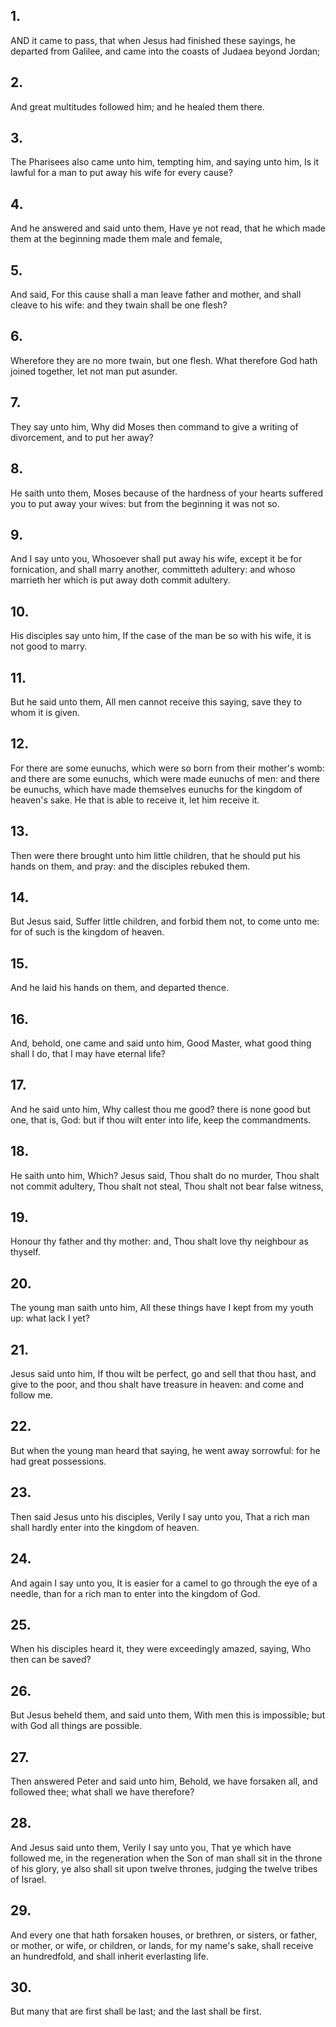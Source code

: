 ## 1.
AND it came to pass, that when Jesus had finished these sayings, he departed from Galilee, and came into the coasts of Judaea beyond Jordan;
## 2.
And great multitudes followed him; and he healed them there.
## 3.
The Pharisees also came unto him, tempting him, and saying unto him, Is it lawful for a man to put away his wife for every cause?
## 4.
And he answered and said unto them, Have ye not read, that he which made them at the beginning made them male and female,
## 5.
And said, For this cause shall a man leave father and mother, and shall cleave to his wife: and they twain shall be one flesh?
## 6.
Wherefore they are no more twain, but one flesh. What therefore God hath joined together, let not man put asunder.
## 7.
They say unto him, Why did Moses then command to give a writing of divorcement, and to put her away?
## 8.
He saith unto them, Moses because of the hardness of your hearts suffered you to put away your wives: but from the beginning it was not so.
## 9.
And I say unto you, Whosoever shall put away his wife, except it be for fornication, and shall marry another, committeth adultery: and whoso marrieth her which is put away doth commit adultery.
## 10.
His disciples say unto him, If the case of the man be so with his wife, it is not good to marry.
## 11.
But he said unto them, All men cannot receive this saying, save they to whom it is given.
## 12.
For there are some eunuchs, which were so born from their mother's womb: and there are some eunuchs, which were made eunuchs of men: and there be eunuchs, which have made themselves eunuchs for the kingdom of heaven's sake. He that is able to receive it, let him receive it.
## 13.
Then were there brought unto him little children, that he should put his hands on them, and pray: and the disciples rebuked them.
## 14.
But Jesus said, Suffer little children, and forbid them not, to come unto me: for of such is the kingdom of heaven.
## 15.
And he laid his hands on them, and departed thence.
## 16.
And, behold, one came and said unto him, Good Master, what good thing shall I do, that I may have eternal life?
## 17.
And he said unto him, Why callest thou me good? there is none good but one, that is, God: but if thou wilt enter into life, keep the commandments.
## 18.
He saith unto him, Which? Jesus said, Thou shalt do no murder, Thou shalt not commit adultery, Thou shalt not steal, Thou shalt not bear false witness,
## 19.
Honour thy father and thy mother: and, Thou shalt love thy neighbour as thyself.
## 20.
The young man saith unto him, All these things have I kept from my youth up: what lack I yet?
## 21.
Jesus said unto him, If thou wilt be perfect, go and sell that thou hast, and give to the poor, and thou shalt have treasure in heaven: and come and follow me.
## 22.
But when the young man heard that saying, he went away sorrowful: for he had great possessions.
## 23.
Then said Jesus unto his disciples, Verily I say unto you, That a rich man shall hardly enter into the kingdom of heaven.
## 24.
And again I say unto you, It is easier for a camel to go through the eye of a needle, than for a rich man to enter into the kingdom of God.
## 25.
When his disciples heard it, they were exceedingly amazed, saying, Who then can be saved?
## 26.
But Jesus beheld them, and said unto them, With men this is impossible; but with God all things are possible.
## 27.
Then answered Peter and said unto him, Behold, we have forsaken all, and followed thee; what shall we have therefore?
## 28.
And Jesus said unto them, Verily I say unto you, That ye which have followed me, in the regeneration when the Son of man shall sit in the throne of his glory, ye also shall sit upon twelve thrones, judging the twelve tribes of Israel.
## 29.
And every one that hath forsaken houses, or brethren, or sisters, or father, or mother, or wife, or children, or lands, for my name's sake, shall receive an hundredfold, and shall inherit everlasting life.
## 30.
But many that are first shall be last; and the last shall be first.
